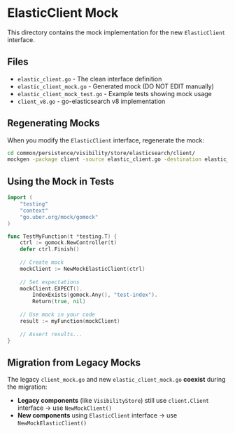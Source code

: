 # ElasticClient Mock

This directory contains the mock implementation for the new `ElasticClient` interface.

## Files

- `elastic_client.go` - The clean interface definition
- `elastic_client_mock.go` - Generated mock (DO NOT EDIT manually)
- `elastic_client_mock_test.go` - Example tests showing mock usage
- `client_v8.go` - go-elasticsearch v8 implementation

## Regenerating Mocks

When you modify the `ElasticClient` interface, regenerate the mock:

```bash
cd common/persistence/visibility/store/elasticsearch/client/
mockgen -package client -source elastic_client.go -destination elastic_client_mock.go
```

## Using the Mock in Tests

```go
import (
    "testing"
    "context"
    "go.uber.org/mock/gomock"
)

func TestMyFunction(t *testing.T) {
    ctrl := gomock.NewController(t)
    defer ctrl.Finish()
    
    // Create mock
    mockClient := NewMockElasticClient(ctrl)
    
    // Set expectations  
    mockClient.EXPECT().
        IndexExists(gomock.Any(), "test-index").
        Return(true, nil)
    
    // Use mock in your code
    result := myFunction(mockClient)
    
    // Assert results...
}
```

## Migration from Legacy Mocks

The legacy `client_mock.go` and new `elastic_client_mock.go` **coexist** during the migration:

- **Legacy components** (like `VisibilityStore`) still use `client.Client` interface → use `NewMockClient()`
- **New components** using `ElasticClient` interface → use `NewMockElasticClient()`
